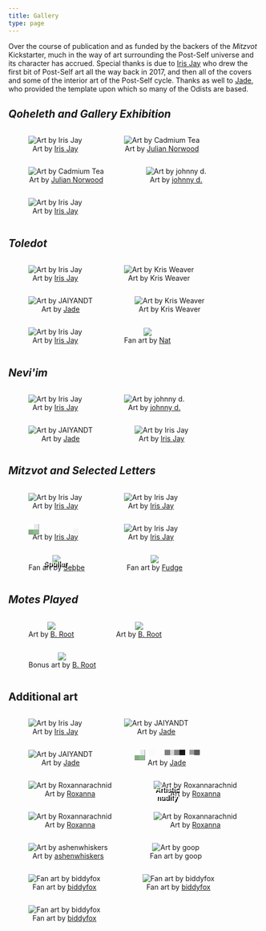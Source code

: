 ```yaml
---
title: Gallery
type: page
---
```



<style>
figure, img {
    text-align: center;
    display: inline-block;
    max-height: 200px;
}
.merge {
    display: inline-block;
    position: relative;
}
.merge img {
    position: relative;
    filter: url(#pixelate) !important;
}
.merge span {
    width: 80%;
    text-align: center;
    position: absolute;
    text-indent: 0;
    top: 70px;
    left: 10%;
    color: #fff;
    font-weight: bold;
    text-decoration: none;
    font-family: sans-serif;
    text-shadow: 2px 3px 0px #000;
    background-color: rgba(0,0,0,0);
    text-align: center;
}
</style>

Over the course of publication and as funded by the backers of the *Mitzvot* Kickstarter, much in the way of art surrounding the Post-Self universe and its character has accrued. Special thanks is due to [Iris Jay](https://irisjay.net) who drew the first bit of Post-Self art all the way back in 2017, and then all of the covers and some of the interior art of the Post-Self cycle. Thanks as well to [Jade](https://linktr.ee/cupsofjade), who provided the template upon which so many of the Odists are based.

## *Qoheleth and Gallery Exhibition*

<figure>
    <a href="/gallery/qoheleth-front.png"><img src="/gallery/thumbs/qoheleth-front.png" alt="Art by Iris Jay"/></a>
    <figcaption>Art by <a href="https://irisjay.net" target="blank">Iris Jay</a></figcaption>
</figure>
<figure>
    <a href="/gallery/awdae-1.png"><img src="/gallery/thumbs/awdae-1.png" alt="Art by Cadmium Tea"/></a>
    <figcaption>Art by <a href="https://www.brushandtea.com/" target="blank">Julian Norwood</a></figcaption>
</figure>
<figure>
    <a href="/gallery/awdae-2.png"><img src="/gallery/thumbs/awdae-2.png" alt="Art by Cadmium Tea"/></a>
    <figcaption>Art by <a href="https://www.brushandtea.com/" target="blank">Julian Norwood</a></figcaption>
</figure>
<figure>
    <a href="/gallery/dear.png"><img src="/gallery/thumbs/dear.png" alt="Art by johnny d."/></a>
    <figcaption>Art by <a href="http://dumpstercryptid.carrd.co/" target="blank">johnny d.</a></figcaption>
</figure>
<figure>
    <a href="/gallery/qoheleth-back.png"><img src="/gallery/thumbs/qoheleth-back.png" alt="Art by Iris Jay"/></a>
    <figcaption>Art by <a href="https://irisjay.net" target="blank">Iris Jay</a></figcaption>
</figure>

## *Toledot*

<figure>
    <a href="/gallery/toledot-front.png"><img src="/gallery/thumbs/toledot-front.png" alt="Art by Iris Jay"/></a>
    <figcaption>Art by <a href="https://irisjay.net" target="blank">Iris Jay</a></figcaption>
</figure>
<figure>
    <a href="/gallery/shove.png"><img src="/gallery/thumbs/shove.png" alt="Art by Kris Weaver"/></a>
    <figcaption>Art by Kris Weaver</figcaption>
</figure>
<figure>
    <a href="/gallery/cairns.png"><img src="/gallery/thumbs/cairns.png" alt="Art by JAIYANDT"/></a>
    <figcaption>Art by <a href="https://linktr.ee/cupsofjade" target="blank">Jade</a></figcaption>
</figure>
<figure>
    <a href="/gallery/dandelions.png"><img src="/gallery/thumbs/dandelions.png" alt="Art by Kris Weaver"/></a>
    <figcaption>Art by Kris Weaver</figcaption>
</figure>
<figure>
    <a href="/gallery/toledot-back.png"><img src="/gallery/thumbs/toledot-back.png" alt="Art by Iris Jay"/></a>
    <figcaption>Art by <a href="https://irisjay.net" target="blank">Iris Jay</a></figcaption>
</figure>
<figure>
    <a href="/gallery/hadje.png"><img src="/gallery/thumbs/hadje.png"/></a>
    <figcaption>Fan art by <a href="https://cohost.org/Amoni-The-Sabertooth">Nat</a></figcaption>
</figure>

## *Nevi'im*

<figure>
    <a href="/gallery/neviim-front.png"><img src="/gallery/thumbs/neviim-front.png" alt="Art by Iris Jay"/></a>
    <figcaption>Art by <a href="https://irisjay.net" target="blank">Iris Jay</a></figcaption>
</figure>
<figure>
    <a href="/gallery/awnh.png"><img src="/gallery/thumbs/awnh.png" alt="Art by johnny d."/></a>
    <figcaption>Art by <a href="http://dumpstercryptid.carrd.co/" target="blank">johnny d.</a></figcaption>
</figure>
<figure>
    <a href="/gallery/stolon.png"><img src="/gallery/thumbs/stolon.png" alt="Art by JAIYANDT"/></a>
    <figcaption>Art by <a href="https://linktr.ee/cupsofjade" target="blank">Jade</a></figcaption>
</figure>
<figure>
    <a href="/gallery/neviim-back.png"><img src="/gallery/thumbs/neviim-back.png" alt="Art by Iris Jay"/></a>
    <figcaption>Art by <a href="https://irisjay.net" target="blank">Iris Jay</a></figcaption>
</figure>

## *Mitzvot and Selected Letters*

<figure>
    <a href="/gallery/mitzvot-front.png"><img src="/gallery/thumbs/mitzvot-front.png" alt="Art by Iris Jay"/></a>
    <figcaption>Art by <a href="https://irisjay.net" target="blank">Iris Jay</a></figcaption>
</figure>
<figure>
    <a href="/gallery/monologue.png"><img src="/gallery/thumbs/monologue.png" alt="Art by Iris Jay"/></a>
    <figcaption>Art by <a href="https://irisjay.net" target="blank">Iris Jay</a></figcaption>
</figure>
<figure>
    <a class="merge" href="/gallery/merge.png"><img alt="Art by Iris Jay" src="/gallery/thumbs/merge.png" /><span>Spoiler</span></a>
    <figcaption>Art by <a href="https://irisjay.net" target="blank">Iris Jay</a></figcaption>
</figure>
<figure>
    <a href="/gallery/mitzvot-back.png"><img src="/gallery/thumbs/mitzvot-back.png" alt="Art by Iris Jay"/></a>
    <figcaption>Art by <a href="https://irisjay.net" target="blank">Iris Jay</a></figcaption>
</figure>
<figure>
    <a href="/gallery/sasha-seþþe.png"><img src="/gallery/thumbs/sasha-seþþe.png"/></a>
    <figcaption>Fan art by <a href="https://meemu.org/@seyye">Seþþe</a></figcaption>
</figure>
<figure>
    <a href="/gallery/full-of-skunks.png"><img src="/gallery/thumbs/full-of-skunks.png"/></a>
    <figcaption>Fan art by <a href="https://vulpine.club/@fudge_the_sphinx">Fudge</a></figcaption>
</figure>

## *Motes Played*

<figure>
    <a href="/gallery/motes-played.png"><img src="/gallery/thumbs/motes-played.png"/></a>
    <figcaption>Art by <a href="https://roots.works">B. Root</a></figcaption>
</figure>
<figure>
    <a href="/gallery/mp_all.png"><img src="/gallery/thumbs/mp_all.png"/></a>
    <figcaption>Art by <a href="https://roots.works">B. Root</a></figcaption>
</figure>
<figure>
    <a href="/gallery/mp_bonus.png"><img src="/gallery/thumbs/mp_bonus.png"/></a>
    <figcaption>Bonus art by <a href="https://roots.works">B. Root</a></figcaption>
</figure>

## Additional art

<figure>
    <a href="/gallery/dear-ref.png"><img src="/gallery/thumbs/dear-ref.png" alt="Art by Iris Jay"/></a>
    <figcaption>Art by <a href="https://irisjay.net" target="blank">Iris Jay</a></figcaption>
</figure>
<figure>
    <a href="/gallery/writerskunk.png"><img src="/gallery/thumbs/writerskunk.png" alt="Art by JAIYANDT"/></a>
    <figcaption>Art by <a href="https://linktr.ee/cupsofjade" target="blank">Jade</a></figcaption>
</figure>
<figure>
    <a href="/gallery/ref-3.png"><img src="/gallery/thumbs/ref-3.png" alt="Art by JAIYANDT"/></a>
    <figcaption>Art by <a href="https://linktr.ee/cupsofjade" target="blank">Jade</a></figcaption>
</figure>
<figure>
    <a class="merge" href="/gallery/ref.png"><img alt="Art by JAIYANDT" src="/gallery/thumbs/ref.png" /><span>Artistic<br>nudity</span></a>
    <figcaption>Art by <a href="https://linktr.ee/cupsofjade" target="blank">Jade</a></figcaption>
</figure>
<figure>
    <a href="/gallery/lounge.png"><img alt="Art by Roxannarachnid" src="/gallery/thumbs/lounge.png"></a>
    <figcaption>Art by <a href="http://cohost.org/roxannarachnid" target="blank">Roxanna</a></figcaption>
</figure>
<figure>
    <a href="/gallery/what_right_have_i.png"><img alt="Art by Roxannarachnid" src="/gallery/thumbs/what_right_have_i.png"></a>
    <figcaption>Art by <a href="http://cohost.org/roxannarachnid" target="blank">Roxanna</a></figcaption>
</figure>
<figure>
    <a href="/gallery/motes.png"><img alt="Art by Roxannarachnid" src="/gallery/thumbs/motes.png"></a>
    <figcaption>Art by <a href="http://cohost.org/roxannarachnid" target="blank">Roxanna</a></figcaption>
</figure>
<figure>
    <a href="/gallery/coffee-leak.png"><img alt="Art by Roxannarachnid" src="/gallery/thumbs/coffee-leak.png"></a>
    <figcaption>Art by <a href="http://cohost.org/roxannarachnid" target="blank">Roxanna</a></figcaption>
</figure>
<figure>
    <a href="/gallery/chalk.png"><img alt="Art by ashenwhiskers" src="/gallery/thumbs/chalk.png"/></a>
    <figcaption>Art by <a href="https://furaffinity.net/user/thayrustback">ashenwhiskers</a></figcaption>
</figure>
<figure>
    <a href="/gallery/witchy-motes.png"><img alt="Art by goop" src="/gallery/thumbs/witchy-motes.png"></a>
    <figcaption>Fan art by goop</figcaption>
</figure>
<figure>
    <a href="/gallery/skateboard.png"><img alt="Fan art by biddyfox" src="/gallery/thumbs/skateboard.png"/></a>
    <figcaption>Fan art by <a href="https://www.tumblr.com/biddyfox">biddyfox</a></figcaption>
</figure>
<figure>
    <a href="/gallery/lonely-hunter.png"><img alt="Fan art by biddyfox" src="/gallery/thumbs/lonely-hunter.png"/></a>
    <figcaption>Fan art by <a href="https://www.tumblr.com/biddyfox">biddyfox</a></figcaption>
</figure>
<figure>
    <a href="/gallery/may-true-name.png"><img alt="Fan art by biddyfox" src="/gallery/thumbs/may-true-name.png"/></a>
    <figcaption>Fan art by <a href="https://www.tumblr.com/biddyfox">biddyfox</a></figcaption>
</figure>


<script type="text/javascript">
// There has to be a better way to do this with markdown :P
document.querySelectorAll('a').forEach(link => {
    if (link.attributes.href.textContent.substring(0,4) === '') {
        link.setAttribute('target', '_blank');
    }
});
</script>
<svg width="0" height="0">
  <filter id="pixelate" x="0" y="0">
    <feFlood x="4" y="4" height="2" width="2"/>
    <feComposite width="10" height="10"/>
    <feTile result="a"/>
    <feComposite in="SourceGraphic" in2="a" operator="in"/>
    <feMorphology operator="dilate" radius="5"/>
  </filter>
</svg>

